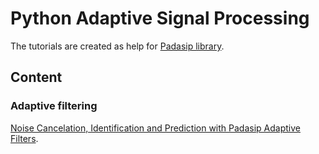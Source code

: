 # Python Adaptive Signal Processing

The tutorials are created as help for [Padasip library](https://pypi.python.org/pypi/padasip).

## Content
### Adaptive filtering
[Noise Cancelation, Identification and Prediction with Padasip Adaptive Filters](notebooks/adaptive_filtering/tutorial1.ipynb).

